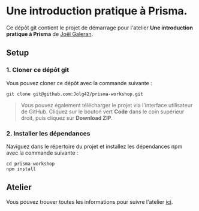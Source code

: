 # Une introduction pratique à Prisma.

Ce dépôt git contient le projet de démarrage pour l'atelier **Une introduction pratique à Prisma** de [Joël Galeran](https://twitter.com/Jolg42).

## Setup

### 1. Cloner ce dépôt git

Vous pouvez cloner ce dépôt avec la commande suivante :

```
git clone git@github.com:Jolg42/prisma-workshop.git
```

> Vous pouvez également télécharger le projet via l'interface utilisateur de GitHub. Cliquez sur le bouton vert **Code** dans le coin supérieur droit, puis cliquez sur **Download ZIP**.

### 2. Installer les dépendances

Naviguez dans le répertoire du projet et installez les dépendances npm avec la commande suivante :

```
cd prisma-workshop
npm install
```

## Atelier

Vous pouvez trouver toutes les informations pour suivre l'atelier [ici](https://pris.ly/day2021-intro-fr).

